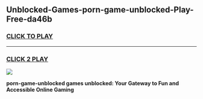 
## Unblocked-Games-porn-game-unblocked-Play-Free-da46b
<h3>
<a href="https://premium76.site?title=porn-game-unblocked&ref=22A">CLICK TO PLAY</a></h3>
<hr>

<h3>
<a href="https://premium76.site?title=porn-game-unblocked&ref=22A">CLICK 2 PLAY</a>
  
</h3>

<a href="https://premium76.site?title=porn-game-unblocked&ref=22A"><img src="https://clearcache.store/games.png"></a>


**porn-game-unblocked games unblocked: Your Gateway to Fun and Accessible Online Gaming**
